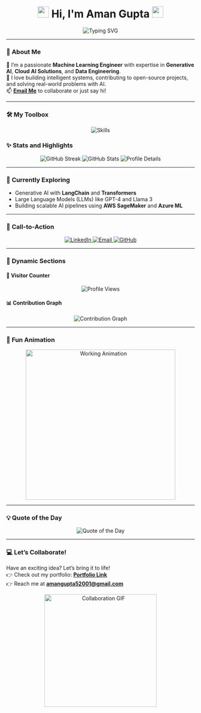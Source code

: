 <h1 align="center">
  <img src="https://media.giphy.com/media/hvRJCLFzcasrR4ia7z/giphy.gif" width="30"> 
  Hi, I'm Aman Gupta 
  <img src="https://media.giphy.com/media/hvRJCLFzcasrR4ia7z/giphy.gif" width="30">
</h1>

<p align="center">
  <img src="https://readme-typing-svg.demolab.com?font=Fira+Code&size=24&pause=1000&color=00F7FF&center=true&width=500&lines=ML+Engineer+🚀;Generative+AI+Specialist+🧠;Cloud+AI+Expert+☁️;Lifelong+Learner+📚" alt="Typing SVG" />
</p>

---

### 🎨 **About Me**
🌟 I’m a passionate **Machine Learning Engineer** with expertise in **Generative AI**, **Cloud AI Solutions**, and **Data Engineering**.  
🔭 I love building intelligent systems, contributing to open-source projects, and solving real-world problems with AI.  
📫 **[Email Me](mailto:amangupta52001@gmail.com)** to collaborate or just say hi!

---

### 🛠️ **My Toolbox**
<p align="center">
  <img src="https://skillicons.dev/icons?i=python,tensorflow,pytorch,aws,gcp,azure,kubernetes,docker,sql,mysql,mongodb,git,linux,react" alt="Skills" />
</p>



### ✨ **Stats and Highlights**

<p align="center">
  <img src="https://github-readme-streak-stats.herokuapp.com/?user=amangupta05&theme=radical" alt="GitHub Streak" />
  <img src="https://github-readme-stats.vercel.app/api?username=amangupta05&show_icons=true&theme=radical" alt="GitHub Stats" />
  <img src="https://github-profile-summary-cards.vercel.app/api/cards/profile-details?username=amangupta05&theme=radical" alt="Profile Details" />
</p>

---

### 🚀 **Currently Exploring**
- Generative AI with **LangChain** and **Transformers**  
- Large Language Models (LLMs) like GPT-4 and Llama 3  
- Building scalable AI pipelines using **AWS SageMaker** and **Azure ML**

---

### 🎯 **Call-to-Action**

<p align="center">
  <a href="https://linkedin.com/in/aman-gupta5" target="_blank">
    <img src="https://img.shields.io/badge/Connect_on_LinkedIn-0077B5?style=for-the-badge&logo=linkedin&logoColor=white" alt="LinkedIn">
  </a>
  <a href="mailto:amangupta52001@gmail.com">
    <img src="https://img.shields.io/badge/Email_Me-D14836?style=for-the-badge&logo=gmail&logoColor=white" alt="Email">
  </a>
  <a href="https://github.com/amangupta05" target="_blank">
    <img src="https://img.shields.io/badge/Explore_My_GitHub-181717?style=for-the-badge&logo=github&logoColor=white" alt="GitHub">
  </a>
</p>

---

### 🔗 **Dynamic Sections**

#### 👀 **Visitor Counter**
<p align="center">
  <img src="https://komarev.com/ghpvc/?username=amangupta05&color=blueviolet&style=flat-square" alt="Profile Views" />
</p>

#### 📊 **Contribution Graph**
<p align="center">
  <img src="https://activity-graph.herokuapp.com/graph?username=amangupta05&theme=github&bg_color=0D1117&color=F85D7F&line=FFFFFF&point=F85D7F" alt="Contribution Graph" />
</p>

---

### 🎉 **Fun Animation**
<p align="center">
  <img src="https://media.giphy.com/media/l4FGuhL4U2WyjdkaY/giphy.gif" width="400" alt="Working Animation">
</p>

---

### 💡 **Quote of the Day**
<p align="center">
  <img src="https://quotes-github-readme.vercel.app/api?type=horizontal&theme=radical" alt="Quote of the Day">
</p>

---

### 💻 **Let’s Collaborate!**
Have an exciting idea? Let’s bring it to life!  
👉 Check out my portfolio: **[Portfolio Link]([#](https://amangupta05.github.io/portfolio/))**  
👉 Reach me at **[amangupta52001@gmail.com](mailto:amangupta52001@gmail.com)**

<p align="center">
  <img src="https://media.giphy.com/media/YlSR3n7uuxZCw/giphy.gif" width="300" alt="Collaboration GIF">
</p>
